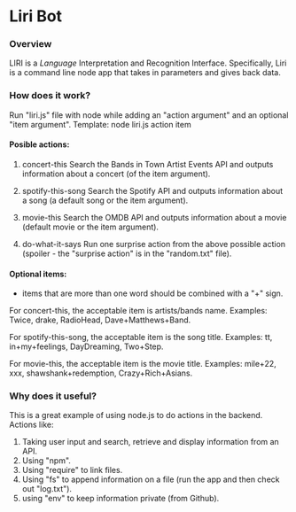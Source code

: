 # Liri Bot

### Overview
LIRI is a _Language_ Interpretation and Recognition Interface. Specifically, Liri is a command line node app that takes in parameters and gives back data.

### How does it work?
Run "liri.js" file with node while adding an "action argument" and an optional "item argument".
Template: node liri.js action item

#### Posible actions:

1. concert-this
Search the Bands in Town Artist Events API and outputs information about a concert (of the item argument).

2. spotify-this-song
Search the Spotify API and outputs information about a song (a default song or the item argument).

3. movie-this
Search the OMDB API and outputs information about a movie (default movie or the item argument).

4. do-what-it-says
Run one surprise action from the above possible action (spoiler - the "surprise action" is in the "random.txt" file).

#### Optional items:
* items that are more than one word should be combined with a "+" sign.

For concert-this, the acceptable item is artists/bands name.
Examples: Twice, drake, RadioHead, Dave+Matthews+Band.

For spotify-this-song, the acceptable item is the song title.
Examples: tt, in+my+feelings, DayDreaming, Two+Step.

For movie-this, the acceptable item is the movie title.
Examples: mile+22, xxx, shawshank+redemption, Crazy+Rich+Asians.

### Why does it useful?
This is a great example of using node.js to do actions in the backend. Actions like:
1. Taking user input and search, retrieve and display information from an API.
2. Using "npm".
3. Using "require" to link files.
4. Using "fs" to append information on a file (run the app and then check out "log.txt").
5. using "env" to keep information private (from Github).
